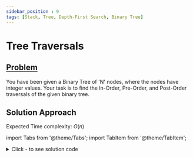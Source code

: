 ```yaml
---
sidebar_position : 9
tags: [Stack, Tree, Depth-First Search, Binary Tree]
---
```


# Tree Traversals

## [Problem](https://www.codingninjas.com/codestudio/problems/981269?topList=striver-sde-sheet-problems&utm_source=striver&utm_medium=website)

You have been given a Binary Tree of 'N' nodes, where the nodes have integer values. Your task is to find the ln-Order, Pre-Order, and Post-Order traversals of the given binary tree.

## Solution Approach

Expected Time complexity: $O(n)$

import Tabs from '@theme/Tabs';
import TabItem from '@theme/TabItem';

<details><summary>Click - to see solution code</summary>

<Tabs>
<TabItem value="cpp" label="C++">

```cpp
void traverse(BinaryTreeNode<int> *root, vector<int> &pre, vector<int> &in,
              vector<int> &post) {
    if (!root) return;
    pre.push_back(root->data);
    traverse(root->left, pre, in, post);
    in.push_back(root->data);
    traverse(root->right, pre, in, post);
    post.push_back(root->data);
}

vector<vector<int>> getTreeTraversal(BinaryTreeNode<int> *root) {
    vector<int> pre, in, post;
    traverse(root, pre, in, post);
    return {in, pre, post};
}
```
</TabItem>
</Tabs>

</details>
